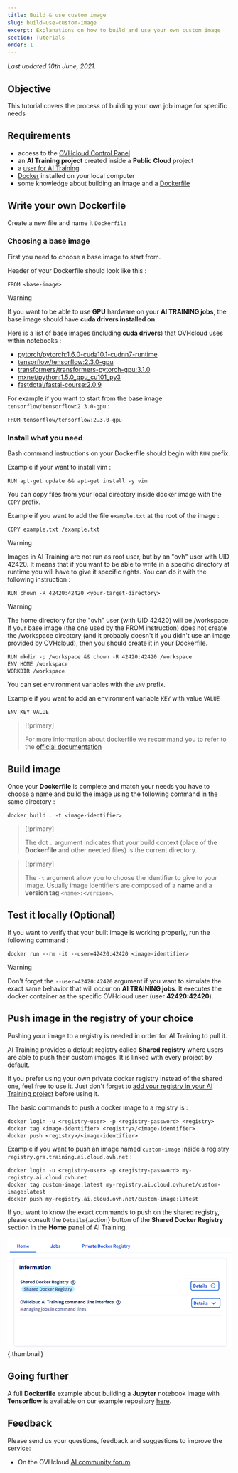 ```yaml
---
title: Build & use custom image
slug: build-use-custom-image
excerpt: Explanations on how to build and use your own custom image
section: Tutorials
order: 1
---
```

*Last updated 10th June, 2021.*

## Objective

This tutorial covers the process of building your own job image for specific needs

## Requirements

-   access to the [OVHcloud Control Panel](https://www.ovh.com/auth/?action=gotomanager&from=https://www.ovh.co.uk/&ovhSubsidiary=GB)
-   an **AI Training project** created inside a **Public Cloud** project
-   a [user for AI Training](../create-user)
-   [Docker](https://www.docker.com/get-started) installed on your local computer
-   some knowledge about building an image and a [Dockerfile](https://docs.docker.com/engine/reference/builder/)

## Write your own Dockerfile

Create a new file and name it `Dockerfile`

### Choosing a base image

First you need to choose a base image to start from.

Header of your Dockerfile should look like this :

``` {.console}
FROM <base-image>
```

> [!warning]
>
> If you want to be able to use **GPU** hardware on your **AI TRAINING jobs**, the base image should have **cuda drivers installed on**.

Here is a list of base images (including **cuda drivers**) that OVHcloud uses within notebooks :

-   [pytorch/pytorch:1.6.0-cuda10.1-cudnn7-runtime](https://hub.docker.com/r/pytorch/pytorch)
-   [tensorflow/tensorflow:2.3.0-gpu](https://hub.docker.com/r/tensorflow/tensorflow)
-   [transformers/transformers-pytorch-gpu:3.1.0](https://hub.docker.com/r/transformers/transformers)
-   [mxnet/python:1.5.0_gpu_cu101_py3](https://hub.docker.com/r/mxnet/python)
-   [fastdotai/fastai-course:2.0.9](https://hub.docker.com/r/fastdotai/fastai-course)

For example if you want to start from the base image `tensorflow/tensorflow:2.3.0-gpu` :

``` {.console}
FROM tensorflow/tensorflow:2.3.0-gpu
```

### Install what you need

Bash command instructions on your Dockerfile should begin with `RUN` prefix.

Example if your want to install vim :

``` {.console}
RUN apt-get update && apt-get install -y vim
```

You can copy files from your local directory inside docker image with the `COPY` prefix.

Example if you want to add the file `example.txt` at the root of the image :

``` {.console}
COPY example.txt /example.txt
```

> [!warning]
>
> Images in AI Training are not run as root user, but by an "ovh" user with UID 42420. It means that if you want to be able to write in a specific directory at runtime you will have to give it specific rights.
> You can do it with the following instruction :
>
>     RUN chown -R 42420:42420 <your-target-directory>

> [!warning]
>
> The home directory for the "ovh" user (with UID 42420) will be /workspace.
> If your base image (the one used by the FROM instruction) does not create the /workspace directory (and it probably doesn't if you didn't use an image provided by OVHcloud), then you should create it in your Dockerfile.
>
>     RUN mkdir -p /workspace && chown -R 42420:42420 /workspace
>     ENV HOME /workspace
>     WORKDIR /workspace

You can set environment variables with the `ENV` prefix.

Example if you want to add an environment variable `KEY` with value `VALUE`

``` {.console}
ENV KEY VALUE
```

> [!primary]
>
> For more information about dockerfile we recommand you to refer to the [official documentation](https://docs.docker.com/engine/reference/builder/)

## Build image

Once your **Dockerfile** is complete and match your needs you have to choose a name and build the image using the following command in the same directory :

``` {.console}
docker build . -t <image-identifier>
```

> [!primary]
>
> The dot `.` argument indicates that your build context (place of the **Dockerfile** and other needed files) is the current directory.

> [!primary]
>
> The `-t` argument allow you to choose the identifier to give to your image. Usually image identifiers are composed of a **name** and a **version tag** `<name>:<version>`.

## Test it locally (Optional)

If you want to verify that your built image is working properly, run the following command :

``` {.console}
docker run --rm -it --user=42420:42420 <image-identifier>
```

> [!warning]
>
> Don't forget the `--user=42420:42420` argument if you want to simulate the exact same behavior that will occur on **AI TRAINING jobs**. It executes the docker container as the specific OVHcloud user (user **42420:42420**).

## Push image in the registry of your choice

Pushing your image to a registry is needed in order for AI Training to pull it.

AI Training provides a default registry called **Shared registry** where users are able to push their custom images. It is linked with every project by default.

If you prefer using your own private docker registry instead of the shared one, feel free to use it. Just don't forget to [add your registry in your AI Training project](../add-private-registry) before using it.

The basic commands to push a docker image to a registry is :

    docker login -u <registry-user> -p <registry-password> <registry>
    docker tag <image-identifier> <registry>/<image-identifier>
    docker push <registry>/<image-identifier>

Example if you want to push an image named `custom-image` inside a registry `registry.gra.training.ai.cloud.ovh.net` :

    docker login -u <registry-user> -p <registry-password> my-registry.ai.cloud.ovh.net
    docker tag custom-image:latest my-registry.ai.cloud.ovh.net/custom-image:latest
    docker push my-registry.ai.cloud.ovh.net/custom-image:latest

If you want to know the exact commands to push on the shared registry, please consult the `Details`{.action} button of the **Shared Docker Registry** section in the **Home** panel of AI Training.

![image](images/shared_registry_details.png){.thumbnail}

## Going further

A full **Dockerfile** example about building a **Jupyter** notebook image with **Tensorflow** is available on our example repository [here](https://github.com/ovh/ai-training-examples/tree/main/jobs/jupyterlab/tensorflow).

## Feedback

Please send us your questions, feedback and suggestions to improve the service:

- On the OVHcloud [AI community forum](https://community.ovh.com/en/c/Data-AI)
